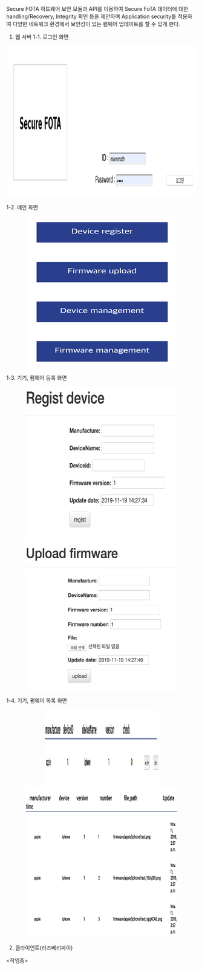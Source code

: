 Secure FOTA
하드웨어 보안 모듈과 API를 이용하여 Secure FoTA
데이터에 대한 handling/Recovery, Integrity 확인 등을 제안하며 Application security를 적용하여 다양한 네트워크 환경에서 보안성이 있는 펌웨어 업데이트를 할 수 있게 한다. 

1. 웹 서버
1-1. 로그인 화면
<p align="center"><img src="https://github.com/CSID-DGU/2019-1-CECD2-MAMMOTH-2/blob/master/images/login.png" width="600" height="400"></p>
1-2. 메인 화면
<p align="center"><img src="https://github.com/CSID-DGU/2019-1-CECD2-MAMMOTH-2/blob/master/images/main.png" width="400" height="400"></p>
1-3. 기기, 펌웨어 등록 화면
<p align="center"><img src="https://github.com/CSID-DGU/2019-1-CECD2-MAMMOTH-2/blob/master/images/devreg.png" width="400" height="400"><img src="https://github.com/CSID-DGU/2019-1-CECD2-MAMMOTH-2/blob/master/images/firmup.png" width="400" height="400"></p>
1-4. 기기, 펌웨어 목록 화면
<p align="center"><img src="https://github.com/CSID-DGU/2019-1-CECD2-MAMMOTH-2/blob/master/images/devlist.png" width="300" height="200"><img src="https://github.com/CSID-DGU/2019-1-CECD2-MAMMOTH-2/blob/master/images/firmlist.png" width="400" height="400"></p>

2. 클라이언트(라즈베리파이)

<작업중>
